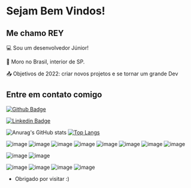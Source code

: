 # Sejam Bem Vindos!

## Me chamo REY

:computer: Sou um desenvolvedor Júnior!

:house_with_garden: Moro no Brasil, interior de SP.

:outbox_tray: Objetivos de 2022: criar novos projetos e se tornar um grande Dev

## Entre em contato comigo

[![Github Badge](https://img.shields.io/badge/-Github-000?style=flat-square&logo=Github&logoColor=white&link)](https://github.com/ReyRey0)

[![Linkedin Badge](https://img.shields.io/badge/-LinkedIn-blue?style=flat-square&logo=Linkedin&logoColor=white&link)](https://www.linkedin.com/in/rey-fl-aa164b222)

![Anurag's GitHub stats](https://github-readme-stats.vercel.app/api?username=ReyRey0&show_icons=true&theme=radical)
[![Top Langs](https://github-readme-stats.vercel.app/api/top-langs/?username=ReyRey0&layout=compact&show_icons=true&theme=radical)](https://github.com/ReyRey0/github-readme-stats)

![image](https://img.shields.io/badge/HTML5-E34F26?style=for-the-badge&logo=html5&logoColor=white)
![image](https://img.shields.io/badge/CSS3-1572B6?style=for-the-badge&logo=css3&logoColor=white)
![image](https://img.shields.io/badge/JavaScript-323330?style=for-the-badge&logo=javascript&logoColor=F7DF1E)
![image](https://img.shields.io/badge/TypeScript-007ACC?style=for-the-badge&logo=typescript&logoColor=white)
![image](https://img.shields.io/badge/Java-ED8B00?style=for-the-badge&logo=java&logoColor=white)
![image](https://img.shields.io/badge/PHP-777BB4?style=for-the-badge&logo=php&logoColor=white)
![image](https://img.shields.io/badge/MySQL-005C84?style=for-the-badge&logo=mysql&logoColor=white)
![image](https://img.shields.io/badge/Flutter-02569B?style=for-the-badge&logo=flutter&logoColor=white)

![image](https://img.shields.io/badge/Visual_Studio-5C2D91?style=for-the-badge&logo=visual%20studio&logoColor=white)
![image](https://img.shields.io/badge/Wordpress-21759B?style=for-the-badge&logo=wordpress&logoColor=white)

![image](https://img.shields.io/badge/Node.js-339933?style=for-the-badge&logo=nodedotjs&logoColor=white)
![image](https://img.shields.io/badge/React-20232A?style=for-the-badge&logo=react&logoColor=61DAFB)
![image](https://img.shields.io/badge/React_Native-20232A?style=for-the-badge&logo=react&logoColor=61DAFB)
![image](https://img.shields.io/badge/GIT-E44C30?style=for-the-badge&logo=git&logoColor=white)

- Obrigado por visitar :)

